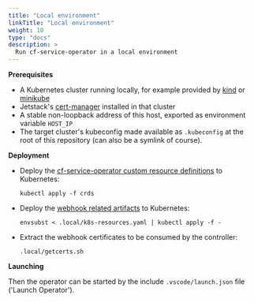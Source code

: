 ```yaml
---
title: "Local environment"
linkTitle: "Local environment"
weight: 10
type: "docs"
description: >
  Run cf-service-operator in a local environment
---
```


**Prerequisites**
- A Kubernetes cluster running locally, for example provided by [kind](https://kind.sigs.k8s.io) or [minikube](https://minikube.sigs.k8s.io/)
- Jetstack's [cert-manager](https://cert-manager.io) installed in that cluster
- A stable non-loopback address of this host, exported as environment variable `HOST_IP`
- The target cluster's kubeconfig made available as `.kubeconfig` at the root of this repository (can also be a symlink of course).

**Deployment**
- Deploy the [cf-service-operator custom resource definitions](https://github.com/sap/cf-service-operator/blob/main/crds) to Kubernetes:
  ```
  kubectl apply -f crds
  ```
- Deploy the [webhook related artifacts](https://github.com/sap/cf-service-operator/blob/main/.local/k8s-resources.yaml) to Kubernetes:
  ```
  envsubst < .local/k8s-resources.yaml | kubectl apply -f -
  ```
- Extract the webhook certificates to be consumed by the controller:
  ```
  .local/getcerts.sh
  ```

**Launching**

Then the operator can be started by the include `.vscode/launch.json` file ('Launch Operator').

